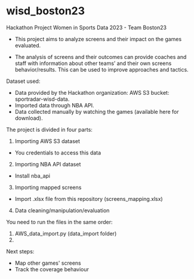 # wisd_boston23
Hackathon Project Women in Sports Data 2023 - Team Boston23

- This project aims to analyze screens and their impact on the games evaluated.

- The analysis of screens and their outcomes can provide coaches and staff with information about other teams’ and their own screens behavior/results. This can be used to improve approaches and tactics.

Dataset used:
- Data provided by the Hackathon organization: AWS S3 bucket: sportradar-wisd-data.
- Imported data through NBA API.
- Data collected manually by watching the games (available here for download).

The project is divided in four parts:
1. Importing AWS S3 dataset
  - You credentials to access this data
2. Importing NBA API dataset
  - Install nba_api
3. Importing mapped screens 
  - Import .xlsx file from this repository (screens_mapping.xlsx)
4. Data cleaning/manipulation/evaluation

You need to run the files in the same order:
1. AWS_data_import.py (data_import folder)
2. 

Next steps:
- Map other games' screens
- Track the coverage behaviour
